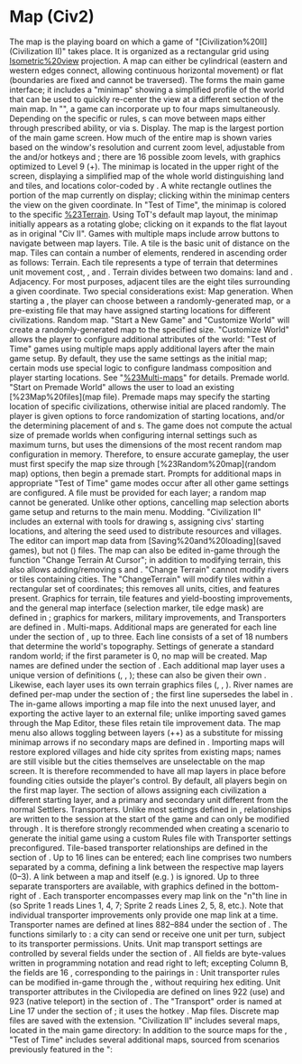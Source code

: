 # Map (Civ2)

The map is the playing board on which a game of "[Civilization%20II](Civilization II)" takes place. It is organized as a rectangular grid using [Isometric%20view](isometric) projection. A map can either be cylindrical (eastern and western edges connect, allowing continuous horizontal movement) or flat (boundaries are fixed and cannot be traversed). The forms the main game interface; it includes a "minimap" showing a simplified profile of the world that can be used to quickly re-center the view at a different section of the main map.
In "", a game can incorporate up to four maps simultaneously. Depending on the specific or rules, s can move between maps either through prescribed ability, or via s.
Display.
The map is the largest portion of the main game screen. How much of the entire map is shown varies based on the window's resolution and current zoom level, adjustable from the and/or hotkeys and ; there are 16 possible zoom levels, with graphics optimized to Level 9 (+).
The minimap is located in the upper right of the screen, displaying a simplified map of the whole world distinguishing land and tiles, and locations color-coded by . A white rectangle outlines the portion of the map currently on display; clicking within the minimap centers the view on the given coordinate.
In "Test of Time", the minimap is colored to the specific [%23Terrain](terrain). Using ToT's default map layout, the minimap initially appears as a rotating globe; clicking on it expands to the flat layout as in original "Civ II". Games with multiple maps include arrow buttons to navigate between map layers.
Tile.
A tile is the basic unit of distance on the map. Tiles can contain a number of elements, rendered in ascending order as follows:
Terrain.
Each tile represents a type of terrain that determines unit movement cost, , and . Terrain divides between two domains: land and .
Adjacency.
For most purposes, adjacent tiles are the eight tiles surrounding a given coordinate. Two special considerations exist:
Map generation.
When starting a , the player can choose between a randomly-generated map, or a pre-existing file that may have assigned starting locations for different civilizations.
Random map.
"Start a New Game" and "Customize World" will create a randomly-generated map to the specified size. "Customize World" allows the player to configure additional attributes of the world:
"Test of Time" games using multiple maps apply additional layers after the main game setup. By default, they use the same settings as the initial map; certain mods use special logic to configure landmass composition and player starting locations. See "[%23Multi-maps](Multi-maps)" for details.
Premade world.
"Start on Premade World" allows the user to load an existing [%23Map%20files](map file). Premade maps may specify the starting location of specific civilizations, otherwise initial are placed randomly. The player is given options to force randomization of starting locations, and/or the determining placement of and s.
The game does not compute the actual size of premade worlds when configuring internal settings such as maximum turns, but uses the dimensions of the most recent random map configuration in memory. Therefore, to ensure accurate gameplay, the user must first specify the map size through [%23Random%20map](random map) options, then begin a premade start.
Prompts for additional maps in appropriate "Test of Time" game modes occur after all other game settings are configured. A file must be provided for each layer; a random map cannot be generated. Unlike other options, cancelling map selection aborts game setup and returns to the main menu.
Modding.
"Civilization II" includes an external with tools for drawing s, assigning civs' starting locations, and altering the seed used to distribute resources and villages. The editor can import map data from [Saving%20and%20loading](saved games), but not () files.
The map can also be edited in-game through the function "Change Terrain At Cursor"; in addition to modifying terrain, this also allows adding/removing s and . "Change Terrain" cannot modify rivers or tiles containing cities. The "ChangeTerrain" will modify tiles within a rectangular set of coordinates; this removes all units, cities, and features present.
Graphics for terrain, tile features and yield-boosting improvements, and the general map interface (selection marker, tile edge mask) are defined in ; graphics for markers, military improvements, and Transporters are defined in .
Multi-maps.
Additional maps are generated for each line under the section of , up to three. Each line consists of a set of 18 numbers that determine the world's topography. Settings of generate a standard random world; if the first parameter is 0, no map will be created. Map names are defined under the section of .
Each additional map layer uses a unique version of definitions (, , ); these can also be given their own . Likewise, each layer uses its own terrain graphics files (, , ). River names are defined per-map under the section of ; the first line supersedes the label in .
The in-game allows importing a map file into the next unused layer, and exporting the active layer to an external file; unlike importing saved games through the Map Editor, these files retain tile improvement data. The map menu also allows toggling between layers (++) as a substitute for missing minimap arrows if no secondary maps are defined in .
Importing maps will restore explored villages and hide city sprites from existing maps; names are still visible but the cities themselves are unselectable on the map screen. It is therefore recommended to have all map layers in place before founding cities outside the player's control.
By default, all players begin on the first map layer. The section of allows assigning each civilization a different starting layer, and a primary and secondary unit different from the normal Settlers.
Transporters.
Unlike most settings defined in , relationships are written to the session at the start of the game and can only be modified through . It is therefore strongly recommended when creating a scenario to generate the initial game using a custom Rules file with Transporter settings preconfigured.
Tile-based transporter relationships are defined in the section of . Up to 16 lines can be entered; each line comprises two numbers separated by a comma, defining a link between the respective map layers (0–3). A link between a map and itself (e.g. ) is ignored.
Up to three separate transporters are available, with graphics defined in the bottom-right of . Each transporter encompasses every map link on the "n"th line in (so Sprite 1 reads Lines 1, 4, 7; Sprite 2 reads Lines 2, 5, 8, etc.). Note that individual transporter improvements only provide one map link at a time. Transporter names are defined at lines 882–884 under the section of .
The functions similarly to : a city can send or receive one unit per turn, subject to its transporter permissions.
Units.
Unit map transport settings are controlled by several fields under the section of . All fields are byte-values written in programming notation and read right to left; excepting Column B, the fields are 16 , corresponding to the pairings in :
Unit transporter rules can be modified in-game through the , without requiring hex editing.
Unit transporter attributes in the Civilopedia are defined on lines 922 (use) and 923 (native teleport) in the section of . The "Transport" order is named at Line 17 under the section of ; it uses the hotkey .
Map files.
Discrete map files are saved with the extension. "Civilization II" includes several maps, located in the main game directory:
In addition to the source maps for the , "Test of Time" includes several additional maps, sourced from scenarios previously featured in the ":